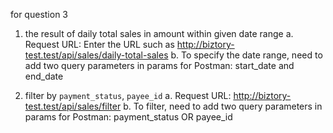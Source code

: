 for question 3
1. the result of daily total sales in amount within given date range
    a. Request URL: Enter the URL such as http://biztory-test.test/api/sales/daily-total-sales
    b. To specify the date range, need to add two query parameters in params for Postman: start_date and end_date 

2. filter by `payment_status`, `payee_id`
    a. Request URL: http://biztory-test.test/api/sales/filter
    b. To filter, need to add two query parameters in params for Postman: payment_status OR payee_id
